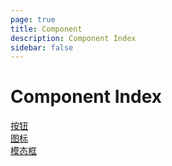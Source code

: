 ```yaml
---
page: true
title: Component
description: Component Index
sidebar: false
---
```

# Component Index

[按钮](./button.md)  
[图标](./icon.md)  
[模态框](./modal.md)


